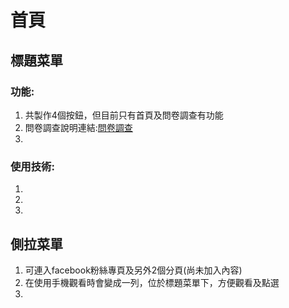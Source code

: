 # 首頁

## 標題菜單
### 功能:
1. 共製作4個按鈕，但目前只有首頁及問卷調查有功能
2. 問卷調查說明連結:[問卷調查](quetion.md)
3. 
### 使用技術:
1. 
2.
3.

## 側拉菜單
1. 可連入facebook粉絲專頁及另外2個分頁(尚未加入內容)
2. 在使用手機觀看時會變成一列，位於標題菜單下，方便觀看及點選
3. 
##
## 
##
##
